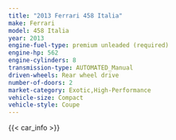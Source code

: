 ```yaml
---
title: "2013 Ferrari 458 Italia"
make: Ferrari
model: 458 Italia
year: 2013
engine-fuel-type: premium unleaded (required)
engine-hp: 562
engine-cylinders: 8
transmission-type: AUTOMATED_Manual
driven-wheels: Rear wheel drive
number-of-doors: 2
market-category: Exotic,High-Performance
vehicle-size: Compact
vehicle-style: Coupe
---
```


{{< car_info >}}
